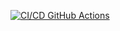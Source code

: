 [![CI/CD GitHub Actions](https://github.com/SehaBoss/lab2/actions/workflows/test-action.yml/badge.svg)](https://github.com/SehaBoss/lab2/actions/workflows/test-action.yml)
